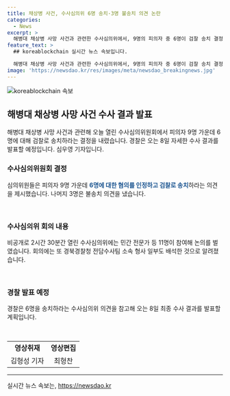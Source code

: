 ```yaml
---
title: 채상병 사건, 수사심의위 6명 송치·3명 불송치 의견 논란
categories:
  - News
excerpt: >
  해병대 채상병 사망 사건과 관련한 수사심의위에서, 9명의 피의자 중 6명이 검찰 송치 결정을 받았습니다. 이에 대한 자세한 내용은 공개되지 않았지만, 경찰은 8일 발표 예정인 최종 수사 결과에 수사심의위 결정을 반영할 계획입니다. 해당 사건은 민간 전문가로 구성된 심의위원회에서 논의되었으며, 결정은 경찰 수사 결과에 따라 결정되었습니다. 이 사건에 대한 관심이 커지고 있으며, 미래의 발전에 대한 기대가 높습니다.
feature_text: >
  ## koreablockchain 실시간 뉴스 속보입니다.

  해병대 채상병 사망 사건과 관련한 수사심의위에서, 9명의 피의자 중 6명이 검찰 송치 결정을 받았습니다. 이에 대한 자세한 내용은 공개되지 않았지만, 경찰은 8일 발표 예정인 최종 수사 결과에 수사심의위 결정을 반영할 계획입니다. 해당 사건은 민간 전문가로 구성된 심의위원회에서 논의되었으며, 결정은 경찰 수사 결과에 따라 결정되었습니다. 이 사건에 대한 관심이 커지고 있으며, 미래의 발전에 대한 기대가 높습니다.
image: 'https://newsdao.kr/res/images/meta/newsdao_breakingnews.jpg'
---
```


<p><img src="https://newsdao.kr/res/images/meta/newsdao_breakingnews.jpg" alt="koreablockchain 속보" /></p>

<h2 data-ke-size="size26">해병대 채상병 사망 사건 수사 결과 발표</h2>

<p data-ke-size="size16">해병대 채상병 사망 사건과 관련해 오늘 열린 수사심의위원회에서 피의자 9명 가운데 6명에 대해 검찰로 송치하라는 결정을 내렸습니다. 경찰은 오는 8일 자세한 수사 결과를 발표할 예정입니다. 심우영 기자입니다.</p>

<h3>수사심의위원회 결정</h3>

<p data-ke-size="size16">심의위원들은 피의자 9명 가운데 <b><span style="color: #1a5490;">6명에 대한 혐의를 인정하고 검찰로 송치</span></b>하라는 의견을 제시했습니다. 나머지 3명은 불송치 의견을 냈습니다.</p>

<p data-ke-size="size16">&nbsp;</p>

<h3>수사심의위 회의 내용</h3>

<p data-ke-size="size16">비공개로 2시간 30분간 열린 수사심의위에는 민간 전문가 등 11명이 참여해 논의를 벌였습니다. 회의에는 또 경북경찰청 전담수사팀 소속 형사 일부도 배석한 것으로 알려졌습니다.</p>

<p data-ke-size="size16">&nbsp;</p>

<h3>경찰 발표 예정</h3>

<p data-ke-size="size16">경찰은 6명을 송치하라는 수사심의위 의견을 참고해 오는 8일 최종 수사 결과를 발표할 계획입니다.</p>

<p data-ke-size="size16">&nbsp;</p>

<table>
<tbody>
<tr>
<td style="text-align: center; height: 17px;"><b>영상취재</b></td>
<td style="text-align: center; height: 17px;"><b>영상편집</b></td>
</tr>
<tr>
<td style="text-align: center; height: 17px;">김형성 기자</td>
<td style="text-align: center; height: 17px;">최형찬</td>
</tr>
</tbody>
</table>

<hr>
실시간 뉴스 속보는, <a href="https://newsdao.kr" rel="dofollow">https://newsdao.kr</a>


